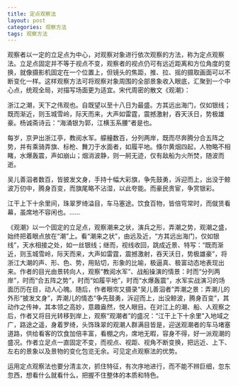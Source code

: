 ```yaml
---
title: 定点观察法
layout: post
categories: 观察方法
tags: 观察方法
---
```


观察者以一定的立足点为中心，对观察对象进行依次观察的方法，称为定点观察法。立足点固定并不等于视点不变，观察者的视点仍可有远近距离和方位角度的变换，就像摄影机固定在一个位置上，但镜头的焦距，推、拉、摇的摄取画面可以不断变化一样。这样观察方法可将观察对象周围的全部景象收入眼底，汇聚到一个中心点，统观全局，对描写场面更为适宜。宋代周密的散文《观潮》：

浙江之潮，天下之伟观也。自既望以至十八日为最盛。方其远出海门，仅如银线；既而渐近，则玉城雪岭，际天而来，大声如雷霆，震撼激射，吞天沃日，势极雄豪。杨诚斋诗云：“海涌银为郭，江横玉系腰”者是也。

每岁，京尹出浙江亭，教阅水军。艨艟数百，分列两岸，既而尽奔腾分合五阵之势，并有乘骑弄旗、标枪、舞刀于水面者，如履平地。倏尔黄烟四起，人物略不相睹，水爆轰震，声如崩山；烟消波静，则一舸无迹，仅有敌船为火所焚，随波而逝。

吴儿善泅者数百，皆披发文身，手持十幅大彩旗，争先鼓勇，泝迎而上，出没于鲸波万仞中，腾身百变，而旗尾略不沾湿，以此夸能。而豪民贵宦，争赏银彩。

江干上下十余里间，珠翠罗绮溢目，车马塞途。饮食百物，皆倍穹常时，而僦赁看幕，虽席地不容闲也。……

《观潮》以一个固定的立足点，观察潮来之状，演兵之形，弄潮之势，观潮之盛，始终把着眼点放在“潮”上。看“潮来之状”，由远及近，“方其远出海门，仅如银线”，天水相接之处，如一丝银线；继而，视线收回，跳成近景、特写：“既而渐近，则玉城雪岭，际天而来，大声如雷霆，震撼激射，吞天沃日，势极雄豪”，将浙江大潮的声、形、色、势，用贴切，形象的比喻，极逼真、极富动态地表现出来。作者的目光由景转向人，观察“教阅水军”、战船操演的情景：时而“分列两岸”，时而“合五阵之势”，时而“如履平地”，时而“水爆轰震”，水军实战演习的场面历历在目，动人心魄。随后，作者眼帘又摄录“吴儿善泅者”弄潮之景：弄潮儿的外形“披发文身”，弄潮儿的情态“争先鼓勇，泝迎而上，出没鲸波，腾身百变”，其动作之传神，其本领之高妙，意趣盎然，悦人眼目。在对江上的潮、船、人观察之后，作者又将目光转移到岸上，观察“观潮者”的盛况：“江干上下十余里”入地域之广，路途之遥，身着罗绮，头饰珠翠的观潮人群满目皆是，迎送观潮者的车马堵塞道路，供给看客的饮食加倍丰富，看棚之内，席地无暇，容身不得，好一派观潮的盛况。作者立足点一直固定不变，而视点、视距、视角不断变换，把远近、上下、左右的景象以及景物的变化包览无余。可见定点观察法的优势。

运用定点观察法也要分清主次，抓住特征，有次序地进行，而不能不辨巨细，忽东忽西，想看什么就看什么，把握不住整体的本质和特色。 